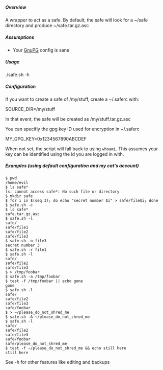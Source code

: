 ##### Overview

A wrapper to act as a safe. By default, the safe will look for a ~/safe
directory and produce ~/safe.tar.gz.asc

##### Assumptions

* Your [GnuPG](http://gnupg.org) config is sane

##### Usage

  ./safe.sh -h

##### Configuration

If you want to create a safe of /my/stuff, create a ~/.saferc with:

  SOURCE_DIR=/my/stuff

In that event, the safe will be created as /my/stuff.tar.gz.asc

You can specifiy the gpg key ID used for encryption in ~/.saferc

  MY_GPG_KEY=0x1234567890ABCDEF

When not set, the script will fall back to using `whoami`. This assumes your
key can be identified using the id you are logged in with.

##### Examples (using default configuration and my cat's account)

    $ pwd
    /home/evil
    $ ls safe*
    ls: cannot access safe*: No such file or directory
    $ mkdir safe
    $ for i in $(seq 3); do echo "secret number $i" > safe/file$i; done
    $ safe.sh -c
    $ ls safe*
    safe.tar.gz.asc
    $ safe.sh -l
    safe/
    safe/file1
    safe/file2
    safe/file3
    $ safe.sh -o file3
    secret number 3
    $ safe.sh -r file1
    $ safe.sh -l
    safe/
    safe/file2
    safe/file3
    $ > /tmp/foobar
    $ safe.sh -a /tmp/foobar
    $ test -f /tmp/foobar || echo gone
    gone
    $ safe.sh -l
    safe/
    safe/file2
    safe/file3
    safe/foobar
    $ > ~/please_do_not_shred_me
    $ safe.sh -A ~/please_do_not_shred_me
    $ safe.sh -l
    safe/
    safe/file2
    safe/file3
    safe/foobar
    safe/please_do_not_shred_me
    $ test -f ~/please_do_not_shred_me && echo still here
    still here

See -h for other features like editing and backups
